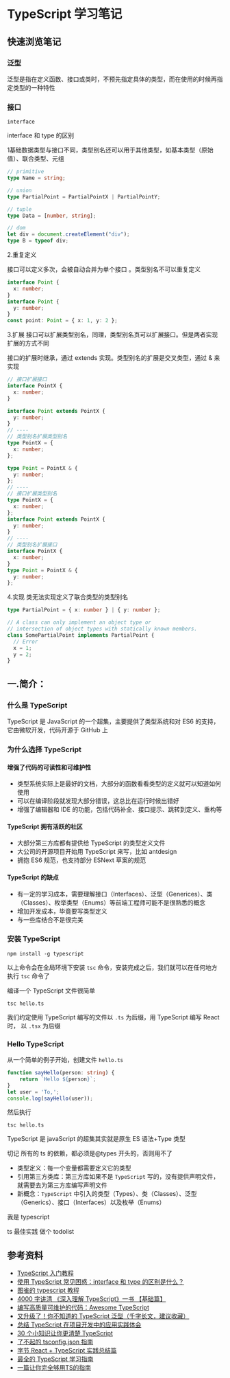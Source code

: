 # TypeScript 学习笔记



## 快速浏览笔记



### 泛型

泛型是指在定义函数、接口或类时，不预先指定具体的类型，而在使用的时候再指定类型的一种特性



### 接口



`interface`



interface 和 type 的区别

1基础数据类型与接口不同，类型别名还可以用于其他类型，如基本类型（原始值）、联合类型、元组

```typescript
// primitive
type Name = string;

// union
type PartialPoint = PartialPointX | PartialPointY;

// tuple
type Data = [number, string];

// dom
let div = document.createElement("div");
type B = typeof div;

```

2.重复定义

接口可以定义多次，会被自动合并为单个接口 。类型别名不可以重复定义

```typescript
interface Point {
  x: number;
}
interface Point {
  y: number;
}
const point: Point = { x: 1, y: 2 };
```

3.扩展 接口可以扩展类型别名，同理，类型别名页可以扩展接口。但是两者实现扩展的方式不同

接口的扩展时继承，通过 extends 实现。类型别名的扩展是交叉类型，通过 & 来实现

```typescript
// 接口扩展接口
interface PointX {
  x: number;
}

interface Point extends PointX {
  y: number;
}
// ----
// 类型别名扩展类型别名
type PointX = {
  x: number;
};

type Point = PointX & {
  y: number;
};
// ----
// 接口扩展类型别名
type PointX = {
  x: number;
};
interface Point extends PointX {
  y: number;
}
// ----
// 类型别名扩展接口
interface PointX {
  x: number;
}
type Point = PointX & {
  y: number;
};

```

4.实现 类无法实现定义了联合类型的类型别名

```typescript
type PartialPoint = { x: number } | { y: number };

// A class can only implement an object type or
// intersection of object types with statically known members.
class SomePartialPoint implements PartialPoint {
  // Error
  x = 1;
  y = 2;
}

```



## 一.简介：

### 什么是 TypeScript

TypeScript 是 JavaScript 的一个超集，主要提供了类型系统和对 ES6 的支持，它由微软开发，代码开源于 GitHub 上

### 为什么选择 TypeScript

#### 增强了代码的可读性和可维护性

-   类型系统实际上是最好的文档，大部分的函数看看类型的定义就可以知道如何使用
-   可以在编译阶段就发现大部分错误，这总比在运行时候出错好
-   增强了编辑器和 IDE 的功能，包括代码补全、接口提示、跳转到定义、重构等

#### TypeScript 拥有活跃的社区

-   大部分第三方库都有提供给 TypeScript 的类型定义文件
-   大公司的开源项目开始用 TypeScript 来写，比如 antdesign
-   拥抱 ES6 规范，也支持部分 ESNext 草案的规范

#### TypeScript 的缺点

-   有一定的学习成本，需要理解接口（Interfaces）、泛型（Generices）、类（Classes）、枚举类型（Enums）等前端工程师可能不是很熟悉的概念
-   增加开发成本，毕竟要写类型定义
-   与一些库结合不是很完美

### 安装 TypeScript

```shell
npm install -g typescript
```

以上命令会在全局环境下安装 `tsc` 命令，安装完成之后，我们就可以在任何地方执行 `tsc` 命令了

编译一个 TypeScript 文件很简单

```shell
tsc hello.ts
```

我们约定使用 TypeScript 编写的文件以 `.ts` 为后缀，用 TypeScript 编写 React 时， 以 `.tsx` 为后缀

### Hello TypeScript

从一个简单的例子开始，创建文件 `hello.ts`

```typescript
function sayHello(person: string) {
    return `Hello ${person}`;
}
let user = 'To,';
console.log(sayHello(user));
```

然后执行

```shell
tsc hello.ts
```

TypeScript 是 javaScript 的超集其实就是原生 ES 语法+Type 类型

切记 所有的 ts 的依赖，都必须是@types 开头的，否则用不了

-   类型定义：每一个变量都需要定义它的类型
-   引用第三方类库：第三方库如果不是 `TypeScript` 写的，没有提供声明文件，就需要去为第三方库编写声明文件
-   新概念：`TypeScript` 中引入的类型（Types）、类（Classes）、泛型（Generics）、接口（Interfaces）以及枚举（Enums）



我是 typescript

ts 最佳实践
做个 todolist



## 参考资料

-   [TypeScript 入门教程](https://ts.xcatliu.com/)
-   [使用 TypeScript 常见困惑：interface 和 type 的区别是什么？](https://blog.fundebug.com/2021/06/28/typescript-the-difference-between-interface-and-type/)
-   [图雀的 typescript 教程](https://tuture.co/tags/Typescript/)
-   [4000 字讲清 《深入理解 TypeScript》一书 【基础篇】](https://segmentfault.com/a/1190000021210413)
-   [编写高质量可维护的代码：Awesome TypeScript](https://mp.weixin.qq.com/s/gAwvcmSNYMwQKk6RY-GaEw)
-   [又升级了！你不知道的 TypeScript 泛型（千字长文，建议收藏）](https://mp.weixin.qq.com/s/JTfzexEh0qYDWHCT4l337A)
-   [总结 TypeScript 在项目开发中的应用实践体会](https://mp.weixin.qq.com/s/fe_VqsoEErmBF6y5pph99A)
-   [30 个小知识让你更清楚 TypeScript](https://mp.weixin.qq.com/s/TzkAQrDYR2O2VeauYCSWhw)
-   [了不起的 tsconfig.json 指南](https://zhuanlan.zhihu.com/p/285270177)
-   [字节 React + TypeScript 实践总结篇](https://mp.weixin.qq.com/s/v7uZrEmEaPVfL76PHGD1oQ)
-   [最全的 TypeScript 学习指南](https://juejin.cn/post/7031787942691471396)
-   [一篇让你完全够用TS的指南](https://mp.weixin.qq.com/s/ATtC01f1jnV6lDsZoxWOnQ)


